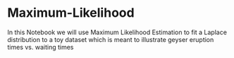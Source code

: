 # Maximum-Likelihood
In this Notebook we will use Maximum Likelihood Estimation to fit a Laplace distribution to a toy dataset which is meant to illustrate geyser eruption times vs. waiting times
